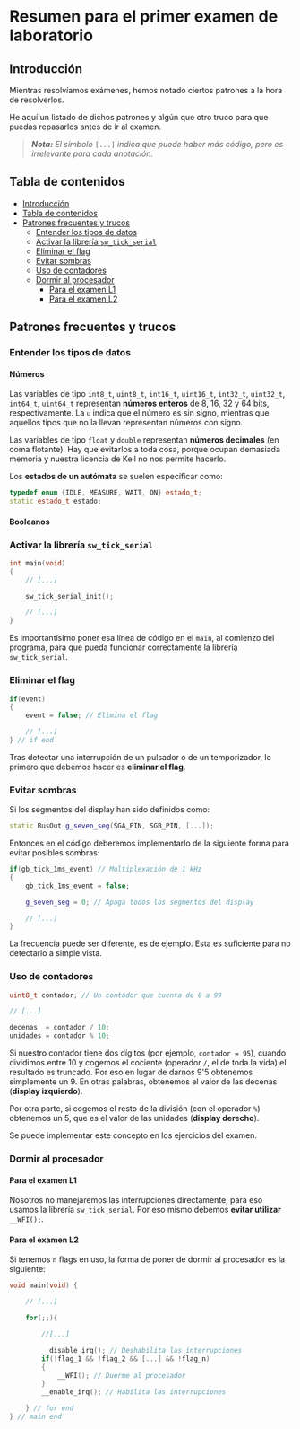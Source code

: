 # Resumen para el primer examen de laboratorio

## Introducción

Mientras resolvíamos exámenes, hemos notado ciertos patrones a la hora de resolverlos.

He aquí un listado de dichos patrones y algún que otro truco para que puedas repasarlos antes de ir al examen.

> _**Nota:** El símbolo_ `[...]` _indica que puede haber más código, pero es irrelevante para cada anotación._

## Tabla de contenidos

- [Introducción](#introducci-n)
- [Tabla de contenidos](#tabla-de-contenidos)
- [Patrones frecuentes y trucos](#patrones-frecuentes-y-trucos)
  - [Entender los tipos de datos](#entender-los-tipos-de-datos)
  - [Activar la librería `sw_tick_serial`](#activar-la-librería-sw_tick_serial)
  - [Eliminar el flag](#eliminar-el-flag)
  - [Evitar sombras](#evitar-sombras)
  - [Uso de contadores](#uso-de-contadores)
  - [Dormir al procesador](#dormir-al-procesador)
    - [Para el examen L1](#para-el-examen-l1)
    - [Para el examen L2](#para-el-examen-l2)

## Patrones frecuentes y trucos

### Entender los tipos de datos

#### Números

Las variables de tipo `int8_t`, `uint8_t`, `int16_t`, `uint16_t`, `int32_t`, `uint32_t`, `int64_t`, `uint64_t` representan **números enteros** de 8, 16, 32 y 64 bits, respectivamente. La `u` indica que el número es sin signo, mientras que aquellos tipos que no la llevan representan números con signo.

Las variables de tipo `float` y `double` representan **números decimales** (en coma flotante). Hay que evitarlos a toda cosa, porque ocupan demasiada memoria y nuestra licencia de Keil no nos permite hacerlo.

Los **estados de un autómata** se suelen especificar como:

```cpp
typedef enum {IDLE, MEASURE, WAIT, ON} estado_t;
static estado_t estado;
```

#### Booleanos

### Activar la librería `sw_tick_serial`

```c++
int main(void)
{
    // [...]

    sw_tick_serial_init();

    // [...]
}
```

Es importantísimo poner esa línea de código en el `main`, al comienzo del programa, para que pueda funcionar correctamente la librería `sw_tick_serial`.

### Eliminar el flag

```c++
if(event)
{
    event = false; // Elimina el flag

    // [...]
} // if end
```

Tras detectar una interrupción de un pulsador o de un temporizador, lo primero que debemos hacer es **eliminar el flag**.

### Evitar sombras

Si los segmentos del display han sido definidos como:

```c++
static BusOut g_seven_seg(SGA_PIN, SGB_PIN, [...]);
```

Entonces en el código deberemos implementarlo de la siguiente forma para evitar posibles sombras:

```c++
if(gb_tick_1ms_event) // Multiplexación de 1 kHz
{
    gb_tick_1ms_event = false;

    g_seven_seg = 0; // Apaga todos los segmentos del display

    // [...]
}
```

La frecuencia puede ser diferente, es de ejemplo. Esta es suficiente para no detectarlo a simple vista.

### Uso de contadores

```c++
uint8_t contador; // Un contador que cuenta de 0 a 99

// [...]

decenas  = contador / 10;
unidades = contador % 10;
```

Si nuestro contador tiene dos dígitos (por ejemplo, `contador = 95`), cuando dividimos entre 10 y cogemos el cociente (operador `/`, el de toda la vida) el resultado es truncado. Por eso en lugar de darnos 9'5 obtenemos simplemente un 9. En otras palabras, obtenemos el valor de las decenas (**display izquierdo**).

Por otra parte, si cogemos el resto de la división (con el operador `%`) obtenemos un 5, que es el valor de las unidades (**display derecho**).

Se puede implementar este concepto en los ejercicios del examen.

### Dormir al procesador

#### Para el examen L1

Nosotros no manejaremos las interrupciones directamente, para eso usamos la librería `sw_tick_serial`. Por eso mismo debemos **evitar utilizar** `__WFI();`.

#### Para el examen L2

Si tenemos `n` flags en uso, la forma de poner de dormir al procesador es la siguiente:

```cpp
void main(void) {

    // [...]

    for(;;){

        //[...]

        __disable_irq(); // Deshabilita las interrupciones
        if(!flag_1 && !flag_2 && [...] && !flag_n)
        {
            __WFI(); // Duerme al procesador
        }
        __enable_irq(); // Habilita las interrupciones

    } // for end
} // main end
```

